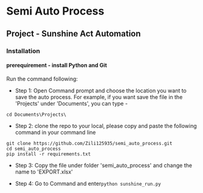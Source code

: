 # Semi Auto Process

## Project - Sunshine Act Automation

### Installation
#### prerequirement - install Python and Git

Run the command following:

* Step 1:
 Open Command prompt and choose the location you want to save the auto process. 
 For example, if you want save the file in the 'Projects' under 'Documents', you can type -
```
cd Documents\Projects\
```
* Step 2:
 clone the repo to your local, please copy and paste the following command in your command line
```
git clone https://github.com/Zili125935/semi_auto_process.git
cd semi_auto_process
pip install -r requirements.txt
```

* Step 3:
Copy the file under folder 'semi_auto_process' and change the name to 'EXPORT.xlsx'

* Step 4:
Go to Command and enter`python sunshine_run.py`
